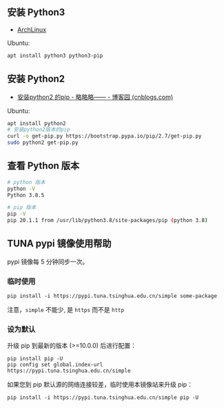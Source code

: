 ## 安装 Python3

- [ArchLinux](https://wiki.archlinux.org/index.php/Python_(%E7%AE%80%E4%BD%93%E4%B8%AD%E6%96%87)#Python_3)

Ubuntu:
```sh
apt install python3 python3-pip
```

## 安装 Python2

- [安装python2 的pip - 略略略—— - 博客园 (cnblogs.com)](https://www.cnblogs.com/mrlonely2018/p/15137143.html)

Ubuntu:
```sh
apt install python2
# 安装python2版本的pip
curl -o get-pip.py https://bootstrap.pypa.io/pip/2.7/get-pip.py
sudo python2 get-pip.py
```



## 查看 Python 版本

```sh
# python 版本
python -V
Python 3.8.5

# pip 版本
pip -V
pip 20.1.1 from /usr/lib/python3.8/site-packages/pip (python 3.8)
```



## TUNA pypi 镜像使用帮助

pypi 镜像每 5 分钟同步一次。

### 临时使用

```
pip install -i https://pypi.tuna.tsinghua.edu.cn/simple some-package
```

注意，`simple` 不能少, 是 `https` 而不是 `http`

### 设为默认

升级 pip 到最新的版本 (>=10.0.0) 后进行配置：

```
pip install pip -U
pip config set global.index-url https://pypi.tuna.tsinghua.edu.cn/simple
```

如果您到 pip 默认源的网络连接较差，临时使用本镜像站来升级 pip：

```
pip install -i https://pypi.tuna.tsinghua.edu.cn/simple pip -U
```